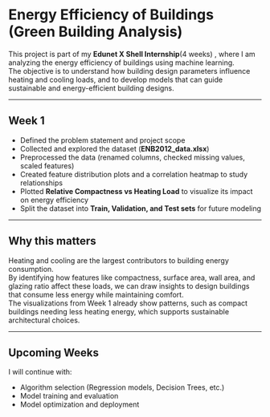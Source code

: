 # Energy Efficiency of Buildings (Green Building Analysis)

This project is part of my **Edunet X Shell Internship**(4 weeks) , where I am analyzing the energy efficiency of buildings using machine learning.  
The objective is to understand how building design parameters influence heating and cooling loads, and to develop models that can guide sustainable and energy-efficient building designs.

---

## Week 1

- Defined the problem statement and project scope  
- Collected and explored the dataset (**ENB2012_data.xlsx**)  
- Preprocessed the data (renamed columns, checked missing values, scaled features)  
- Created feature distribution plots and a correlation heatmap to study relationships  
- Plotted **Relative Compactness vs Heating Load** to visualize its impact on energy efficiency  
- Split the dataset into **Train, Validation, and Test sets** for future modeling  

---

## Why this matters
Heating and cooling are the largest contributors to building energy consumption.  
By identifying how features like compactness, surface area, wall area, and glazing ratio affect these loads, we can draw insights to design buildings that consume less energy while maintaining comfort.  
The visualizations from Week 1 already show patterns, such as compact buildings needing less heating energy, which supports sustainable architectural choices.

---

## Upcoming Weeks

I will continue with:  
- Algorithm selection (Regression models, Decision Trees, etc.)  
- Model training and evaluation  
- Model optimization and deployment  
